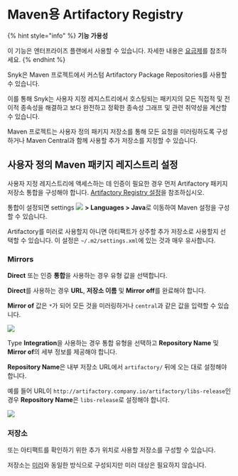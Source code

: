 # Maven용 Artifactory Registry

{% hint style="info" %}
**기능 가용성**

이 기능은 엔터프라이즈 플랜에서 사용할 수 있습니다. 자세한 내용은 [요금제](https://snyk.io/plans/)를 참조하세요.
{% endhint %}

Snyk은 Maven 프로젝트에서 커스텀 Artifactory Package Repositories를 사용할 수 있습니다.

이를 통해 Snyk는 사용자 지정 레지스트리에서 호스팅되는 패키지의 모든 직접적 및 전이적 종속성을 해결하고 보다 완전하고 정확한 종속성 그래프 및 관련 취약성을 계산할 수 있습니다.

Maven 프로젝트는 사용자 정의 패키지 저장소를 통해 모든 요청을 미러링하도록 구성하거나 Maven Central과 함께 사용할 추가 저장소를 지정할 수 있습니다.

## 사용자 정의 Maven 패키지 레지스트리 설정

사용자 지정 레지스트리에 액세스하는 데 인증이 필요한 경우 먼저 Artifactory 패키지 저장소 통합을 구성해야 합니다. [Artifactory Registry 설정](artifactory-registry-setup.md)을 참조하십시오.

통합이 설정되면 settings ![](../../../.gitbook/assets/cog\_icon.png) **> Languages > Java**로 이동하여 Maven 설정을 구성할 수 있습니다.

Artifactory를 미러로 사용할지 아니면 아티팩트가 상주할 추가 저장소로 사용할지 선택할 수 있습니다. 이 설정은 `~/.m2/settings.xml`에 있는 것과 매우 유사합니다.

### **Mirrors**

**Direct** 또는 인증 **통합**을 사용하는 경우 유형 값을 선택합니다.

**Direct**를 사용하는 경우 **URL**, **저장소 이름** 및 **Mirror off**를 완료해야 합니다.

**Mirror of** 값은 `*`가 되어 모든 것을 미러링하거나 `central`과 같은 값을 입력할 수 있습니다.

![](../../../.gitbook/assets/uuid-fd027725-33b3-7f12-a921-d7fba9cedad8-en.png)

Type **Integration**을 사용하는 경우 통합 유형을 선택하고 **Repository Name** 및 **Mirror of**의 세부 정보를 제공해야 합니다.

**Repository Name**은 내부 저장소 URL에서 `artifactory/` 뒤에 오는 대로 설정해야 합니다.

예를 들어 URL이 `http://artifactory.company.io/artifactory/libs-release`인 경우 **Repository Name**은 `libs-release`로 설정해야 합니다.

![](../../../.gitbook/assets/uuid-293cfd2b-2cd5-b8a3-0671-bf6d2798a3bc-en.png)

### **저장소**

또는 아티팩트를 확인하기 위한 추가 위치로 사용할 저장소를 구성할 수 있습니다.

저장소는 [미러](artifactory-registry-for-maven.md#mirrors)와 동일한 방식으로 구성되지만 미러 대상은 필요하지 않습니다.
